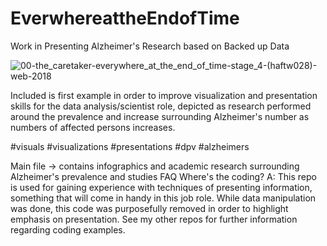 # EverwhereattheEndofTime
Work in Presenting Alzheimer's Research based on Backed up Data

![00-the_caretaker-everywhere_at_the_end_of_time-stage_4-(haftw028)-web-2018](https://user-images.githubusercontent.com/24919040/156866216-f6050669-8ba4-468f-99ba-6f39070b0c60.png)

Included is first example in order to improve visualization and presentation skills for the data analysis/scientist role, depicted as research performed around the prevalence and increase surrounding Alzheimer's number as numbers of affected persons increases.

#visuals #visualizations #presentations #dpv #alzheimers

Main file -> contains infographics and academic research surrounding Alzheimer's prevalence and studies
FAQ Where's the coding? A: This repo is used for gaining experience with techniques of presenting information, something that will come in handy in this job role. While data manipulation was done, this code was purposefully removed in order to highlight emphasis on presentation. See my other repos for further information regarding coding examples.
